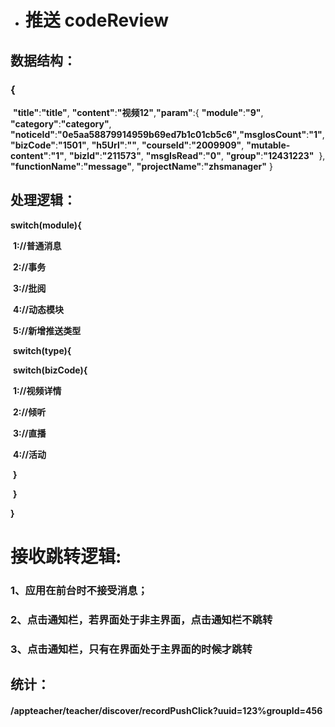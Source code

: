 

- #    推送 codeReview



## 数据结构：

### {

​    **"title"**:**"title"**,
​    **"content"**:**"****视频****12"**,
​    **"param"**:{
​        **"module"**:**"9"**,
​        **"category"**:**"category"**,
​        **"noticeId"**:**"0e5aa58879914959b69ed7b1c01cb5c6"**,
​        **"msgIosCount"**:**"1"**,
​        **"bizCode"**:**"1501"**,
​        **"h5Url"**:**""**,
​        **"courseId"**:**"2009909"**,
​        **"mutable-content"**:**"1"**,
​        **"bizId"**:**"211573"**,
​        **"msgIsRead"**:**"0"**,
​        **"group"**:**"12431223"**
​    },
​    **"functionName"**:**"message"**,
​    **"projectName"**:**"zhsmanager"**
}



## 处理逻辑：

**switch(module){**

​           **1://普通消息**		

​           **2://事务**

​           **3://批阅**

​           **4://动态模块**

​           **5://新增推送类型**

​                 **switch(type){**

​                      	**switch(bizCode){**

​                                  **1://视频详情**

​                                  **2://倾听**

​                                  **3://直播**

​                                  **4://活动**

​                    	  **}**

​                 **}** 

**}**

# 接收跳转逻辑:

### 1、应用在前台时不接受消息；

### 2、点击通知栏，若界面处于非主界面，点击通知栏不跳转

### 3、点击通知栏，只有在界面处于主界面的时候才跳转



## 统计：

#### /appteacher/teacher/discover/recordPushClick?uuid=123%groupId=456